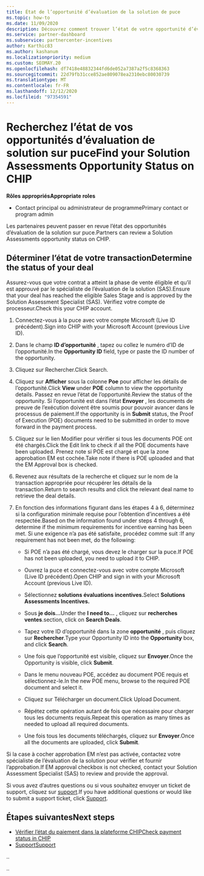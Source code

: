 ```yaml
---
title: État de l’opportunité d’évaluation de la solution de puce
ms.topic: how-to
ms.date: 11/09/2020
description: Découvrez comment trouver l’état de votre opportunité d’évaluation de la solution dans la plateforme d’incentives du canal (CHIP).
ms.service: partner-dashboard
ms.subservice: partnercenter-incentives
author: Karthic83
ms.author: kashanum
ms.localizationpriority: medium
ms.custom: SEOMAY.20
ms.openlocfilehash: df7418e48832344fd6de052a7387a2f5c8368363
ms.sourcegitcommit: 22d79fb31cce852ae809078ea2310ebc80030739
ms.translationtype: MT
ms.contentlocale: fr-FR
ms.lasthandoff: 12/12/2020
ms.locfileid: "97354591"
---
```

# <a name="find-your-solution-assessments-opportunity-status-on-chip"></a><span data-ttu-id="7921d-103">Recherchez l’état de vos opportunités d’évaluation de solution sur puce</span><span class="sxs-lookup"><span data-stu-id="7921d-103">Find your Solution Assessments Opportunity Status on CHIP</span></span>

<span data-ttu-id="7921d-104">**Rôles appropriés**</span><span class="sxs-lookup"><span data-stu-id="7921d-104">**Appropriate roles**</span></span>

- <span data-ttu-id="7921d-105">Contact principal ou administrateur de programme</span><span class="sxs-lookup"><span data-stu-id="7921d-105">Primary contact or program admin</span></span>

<span data-ttu-id="7921d-106">Les partenaires peuvent passer en revue l’état des opportunités d’évaluation de la solution sur puce.</span><span class="sxs-lookup"><span data-stu-id="7921d-106">Partners can review a Solution Assessments opportunity status on CHIP.</span></span>

## <a name="determine-the-status-of-your-deal"></a><span data-ttu-id="7921d-107">Déterminer l’état de votre transaction</span><span class="sxs-lookup"><span data-stu-id="7921d-107">Determine the status of your deal</span></span>

<span data-ttu-id="7921d-108">Assurez-vous que votre contrat a atteint la phase de vente éligible et qu’il est approuvé par le spécialiste de l’évaluation de la solution (SAS).</span><span class="sxs-lookup"><span data-stu-id="7921d-108">Ensure that your deal has reached the eligible Sales Stage and is approved by the Solution Assessment Specialist (SAS).</span></span> <span data-ttu-id="7921d-109">Vérifiez votre compte de processeur.</span><span class="sxs-lookup"><span data-stu-id="7921d-109">Check this your CHIP account.</span></span>

1. <span data-ttu-id="7921d-110">Connectez-vous à la puce avec votre compte Microsoft (Live ID précédent).</span><span class="sxs-lookup"><span data-stu-id="7921d-110">Sign into CHIP with your Microsoft Account (previous Live ID).</span></span>
1. <span data-ttu-id="7921d-111">Dans le champ **ID d’opportunité** , tapez ou collez le numéro d’ID de l’opportunité.</span><span class="sxs-lookup"><span data-stu-id="7921d-111">In the **Opportunity ID** field, type or paste the ID number of the opportunity.</span></span>
3. <span data-ttu-id="7921d-112">Cliquez sur Rechercher.</span><span class="sxs-lookup"><span data-stu-id="7921d-112">Click Search.</span></span>

1. <span data-ttu-id="7921d-113">Cliquez sur **Afficher** sous la colonne **Poe** pour afficher les détails de l’opportunité.</span><span class="sxs-lookup"><span data-stu-id="7921d-113">Click **View** under **POE** column to view the opportunity details.</span></span> <span data-ttu-id="7921d-114">Passez en revue l’état de l’opportunité.</span><span class="sxs-lookup"><span data-stu-id="7921d-114">Review the status of the opportunity.</span></span> <span data-ttu-id="7921d-115">Si l’opportunité est dans l’état **Envoyer** , les documents de preuve de l’exécution doivent être soumis pour pouvoir avancer dans le processus de paiement.</span><span class="sxs-lookup"><span data-stu-id="7921d-115">If the opportunity is in **Submit** status, the Proof of Execution (POE) documents need to be submitted in order to move forward in the payment process.</span></span>
 
1. <span data-ttu-id="7921d-116">Cliquez sur le lien Modifier pour vérifier si tous les documents POE ont été chargés.</span><span class="sxs-lookup"><span data-stu-id="7921d-116">Click the Edit link to check if all the POE documents have been uploaded.</span></span> <span data-ttu-id="7921d-117">Prenez note si POE est chargé et que la zone approbation EM est cochée.</span><span class="sxs-lookup"><span data-stu-id="7921d-117">Take note if there is POE uploaded and that the EM Approval box is checked.</span></span>
 
1. <span data-ttu-id="7921d-118">Revenez aux résultats de la recherche et cliquez sur le nom de la transaction appropriée pour récupérer les détails de la transaction.</span><span class="sxs-lookup"><span data-stu-id="7921d-118">Return to search results and click the relevant deal name to retrieve the deal details.</span></span> 

1. <span data-ttu-id="7921d-119">En fonction des informations figurant dans les étapes 4 à 6, déterminez si la configuration minimale requise pour l’obtention d’incentives a été respectée.</span><span class="sxs-lookup"><span data-stu-id="7921d-119">Based on the information found under steps 4 through 6, determine if the minimum requirements for incentive earning has been met.</span></span> <span data-ttu-id="7921d-120">Si une exigence n’a pas été satisfaite, procédez comme suit :</span><span class="sxs-lookup"><span data-stu-id="7921d-120">If any requirement has not been met, do the following:</span></span>
 
     - <span data-ttu-id="7921d-121">Si POE n’a pas été chargé, vous devez le charger sur la puce.</span><span class="sxs-lookup"><span data-stu-id="7921d-121">If POE has not been uploaded, you need to upload it to CHIP.</span></span>
 
     - <span data-ttu-id="7921d-122">Ouvrez la puce et connectez-vous avec votre compte Microsoft (Live ID précédent).</span><span class="sxs-lookup"><span data-stu-id="7921d-122">Open CHIP and sign in with your Microsoft Account (previous Live ID).</span></span>
 
     - <span data-ttu-id="7921d-123">Sélectionnez **solutions évaluations incentives.**</span><span class="sxs-lookup"><span data-stu-id="7921d-123">Select **Solutions Assessments Incentives.**</span></span>

     - <span data-ttu-id="7921d-124">Sous **je dois...**</span><span class="sxs-lookup"><span data-stu-id="7921d-124">Under the **I need to…**</span></span> <span data-ttu-id="7921d-125">, cliquez sur **recherches ventes**.</span><span class="sxs-lookup"><span data-stu-id="7921d-125">section, click on **Search Deals**.</span></span>

     - <span data-ttu-id="7921d-126">Tapez votre ID d’opportunité dans la zone **opportunité** , puis cliquez sur **Rechercher**.</span><span class="sxs-lookup"><span data-stu-id="7921d-126">Type your Opportunity ID into the **Opportunity** box, and click **Search**.</span></span>

     - <span data-ttu-id="7921d-127">Une fois que l’opportunité est visible, cliquez sur **Envoyer**.</span><span class="sxs-lookup"><span data-stu-id="7921d-127">Once the Opportunity is visible, click **Submit**.</span></span>
  
     - <span data-ttu-id="7921d-128">Dans le menu nouveau POE, accédez au document POE requis et sélectionnez-le.</span><span class="sxs-lookup"><span data-stu-id="7921d-128">In the new POE menu, browse to the required POE document and select it.</span></span>

     - <span data-ttu-id="7921d-129">Cliquez sur Télécharger un document.</span><span class="sxs-lookup"><span data-stu-id="7921d-129">Click Upload Document.</span></span>

     - <span data-ttu-id="7921d-130">Répétez cette opération autant de fois que nécessaire pour charger tous les documents requis.</span><span class="sxs-lookup"><span data-stu-id="7921d-130">Repeat this operation as many times as needed to upload all required documents.</span></span>

     - <span data-ttu-id="7921d-131">Une fois tous les documents téléchargés, cliquez sur **Envoyer**.</span><span class="sxs-lookup"><span data-stu-id="7921d-131">Once all the documents are uploaded, click **Submit**.</span></span>

<span data-ttu-id="7921d-132">Si la case à cocher approbation EM n’est pas activée, contactez votre spécialiste de l’évaluation de la solution pour vérifier et fournir l’approbation.</span><span class="sxs-lookup"><span data-stu-id="7921d-132">If EM approval checkbox is not checked, contact your Solution Assessment Specialist (SAS) to review and provide the approval.</span></span>
 
<span data-ttu-id="7921d-133">Si vous avez d’autres questions ou si vous souhaitez envoyer un ticket de support, cliquez sur [support](report-problems-with-partner-center.md).</span><span class="sxs-lookup"><span data-stu-id="7921d-133">If you have additional questions or would like to submit a support ticket, click [Support](report-problems-with-partner-center.md).</span></span>

## <a name="next-steps"></a><span data-ttu-id="7921d-134">Étapes suivantes</span><span class="sxs-lookup"><span data-stu-id="7921d-134">Next steps</span></span>

- [<span data-ttu-id="7921d-135">Vérifier l’état du paiement dans la plateforme CHIP</span><span class="sxs-lookup"><span data-stu-id="7921d-135">Check payment status in CHIP</span></span>](chip-payment-status.md)
- [<span data-ttu-id="7921d-136">Support</span><span class="sxs-lookup"><span data-stu-id="7921d-136">Support</span></span>](report-problems-with-partner-center.md)

<span data-ttu-id="7921d-137">.</span><span class="sxs-lookup"><span data-stu-id="7921d-137">.</span></span>




<span data-ttu-id="7921d-138">.</span><span class="sxs-lookup"><span data-stu-id="7921d-138">.</span></span>





